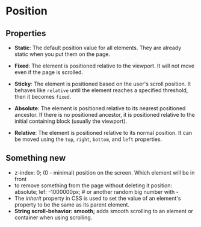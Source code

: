 # Position
## Properties

- **Static**: The default position value for all elements. They are already static when you put them on the page.

- **Fixed**: The element is positioned relative to the viewport. It will not move even if the page is scrolled.

- **Sticky**: The element is positioned based on the user's scroll position. It behaves like `relative` until the element reaches a specified threshold, then it becomes `fixed`.

- **Absolute**: The element is positioned relative to its nearest positioned ancestor. If there is no positioned ancestor, it is positioned relative to the initial containing block (usually the viewport).

- **Relative**: The element is positioned relative to its normal position. It can be moved using the `top`, `right`, `bottom`, and `left` properties.

## Something new

- z-index: 0; (0 - minimal) position on the screen. Which element will be in front
- to remove something from the page without deleting it
  position: absolute;
  lef: -1000000px; # or another random big number with -
- The *inherit* property in CSS is used to set the value of an element's property to be the same as its parent element.
- **String scroll-behavior: smooth;** adds smooth scrolling to an element or container when using scrolling.